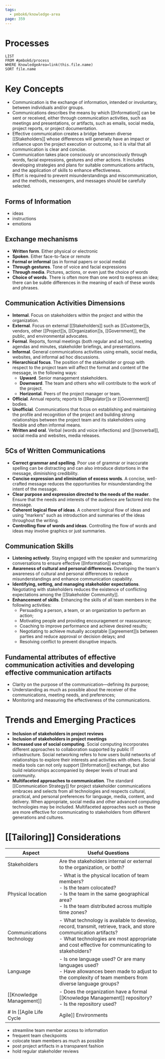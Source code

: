 ```yaml
---
tags:
  - pmbok6/knowledge-area
page: 359
---
```

# Processes
```dataview
LIST
FROM #pmbok6/process 
WHERE KnowledgeArea=link(this.file.name)
SORT file.name
```
# Key Concepts
- Communication is the exchange of information, intended or involuntary, between individuals and/or groups.
- Communications describes the means by which [[Information]] can be sent or received, either through communication activities, such as meetings and presentations, or artifacts, such as emails, social media, project reports, or project documentation.
- Effective communication creates a bridge between diverse [[Stakeholders]] whose differences will generally have an impact or influence upon the project execution or outcome, so it is vital that all communication is clear and concise.
- Communication takes place consciously or unconsciously through words, facial expressions, gestures and other actions. It includes developing strategies and plans for suitable communications artifacts, and the application of skills to enhance effectiveness.
- Effort is required to prevent misunderstandings and miscommunication, and the methods, messengers, and messages should be carefully selected.
## Forms of Information
- ideas
- instructions
- emotions
## Exchange mechanisms
- **Written form**. Either physical or electronic
- **Spoken**. Either face-to-face or remote
- **Formal or informal** (as in formal papers or social media)
- **Through gestures**. Tone of voice and facial expressions
- **Through media**. Pictures, actions, or even just the choice of words
- **Choice of words**. There is often more than one word to express an idea; there can be subtle differences in the meaning of each of these words and phrases.
## Communication Activities Dimensions
- **Internal**. Focus on stakeholders within the project and within the organization.
- **External**. Focus on external [[Stakeholders]] such as [[Customer]]s, vendors, other [[Project]]s, [[Organization]]s, [[Government]], the public, and environmental advocates.
- **Formal**. Reports, formal meetings (both regular and ad hoc), meeting agendas and minutes, stakeholder briefings, and presentations.
- **Informal**. General communications activities using emails, social media, websites, and informal ad hoc discussions.
- **Hierarchical focus**. The position of the stakeholder or group with respect to the project team will affect the format and content of the message, in the following ways:
	- **Upward**. Senior management stakeholders.  
	- **Downward**. The team and others who will contribute to the work of the project.  
	- **Horizontal**. Peers of the project manager or team.
- **Official**. Annual reports; reports to [[Regulator]]s or [[Government]] bodies.
- **Unofficial**. Communications that focus on establishing and maintaining the profile and recognition of the project and building strong relationships between the project team and its stakeholders using flexible and often informal means.
- **Written and oral**. Verbal (words and voice inflections) and [[nonverbal]], social media and websites, media releases.
## 5Cs of Written Communications
- **Correct grammar and spelling**. Poor use of grammar or inaccurate spelling can be distracting and can also introduce distortions in the message, diminishing credibility.
- **Concise expression and elimination of excess words**. A concise, well- crafted message reduces the opportunities for misunderstanding the intent of the message.
- **Clear purpose and expression directed to the needs of the reader**. Ensure that the needs and interests of the audience are factored into the message.
- **Coherent logical flow of ideas**. A coherent logical flow of ideas and using “markers” such as introduction and summaries of the ideas throughout the writing.
- **Controlling flow of words and ideas**. Controlling the flow of words and ideas may involve graphics or just summaries.
## Communication Skills
- **Listening actively**. Staying engaged with the speaker and summarizing conversations to ensure effective [[Information]] exchange.
- **Awareness of cultural and personal differences**. Developing the team's awareness of cultural and personal differences to reduce misunderstandings and enhance communication capability.
- **Identifying, setting, and managing stakeholder expectations**. Negotiating with stakeholders reduces the existence of conflicting expectations among the [[Stakeholder Community]].
- **Enhancement of skills**. Enhancing the skills of all team members in the following activities:
	- Persuading a person, a team, or an organization to perform an action;
	- Motivating people and providing encouragement or reassurance;
	- Coaching to improve performance and achieve desired results;
	- Negotiating to achieve mutually acceptable [[agreement]]s between parties and reduce approval or decision delays; and
	- Resolving conflict to prevent disruptive impacts.
## Fundamental attributes of effective communication activities and developing effective communication artifacts
- Clarity on the purpose of the communication—defining its purpose;
- Understanding as much as possible about the receiver of the communications, meeting needs, and preferences;
- Monitoring and measuring the effectiveness of the communications.
# Trends and Emerging Practices
- **Inclusion of stakeholders in project reviews**
- **Inclusion of stakeholders in project meetings**
- **Increased use of social computing**. Social computing incorporates different approaches to collaboration supported by public IT infrastructure. Social networking refers to how users build networks of relationships to explore their interests and activities with others. Social media tools can not only support [[Information]] exchange, but also build relationships accompanied by deeper levels of trust and community.
- **Multifaceted approaches to communication**. The standard [[Communication Strategy]] for project stakeholder communications embraces and selects from all technologies and respects cultural, practical, and personal preferences for language, media, content, and delivery. When appropriate, social media and other advanced computing technologies may be included. Multifaceted approaches such as these are more effective for communicating to stakeholders from different generations and cultures.
# [[Tailoring]] Considerations
| Aspect | Useful Questions |
| ---- | ---- |
| Stakeholders | Are the stakeholders internal or external to the organization, or both? |
| Physical location | - What is the physical location of team members?<br>- Is the team colocated?<br>- Is the team in the same geographical area?<br>- Is the team distributed across multiple time zones? |
| Communications technology | - What technology is available to develop, record, transmit, retrieve, track, and store communication artifacts?<br>- What technologies are most appropriate and cost effective for communicating to stakeholders? |
| Language | - Is one language used? Or are many languages used?<br>- Have allowances been made to adjust to the complexity of team members from diverse language groups? |
| [[Knowledge Management]]  | - Does the organization have a formal [[Knowledge Management]]  repository?<br>- Is the repository used? |
# In [[Agile Life Cycle|Agile]] Environments
- streamline team member access to information
- frequent team checkpoints
- colocate team members as much as possible
- post project artifacts in a transparent fashion
- hold regular stakeholder reviews